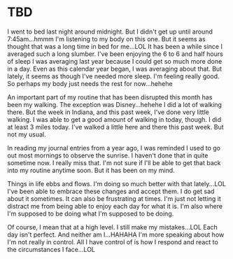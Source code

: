 # TBD

I went to bed last night around midnight. But I didn't get up until around 7:45am...hmmm I'm listening to my body on this one. But it seems as thought that was a long time in bed for me...LOL It has been a while since I averaged such a long slumber. I've been enjoying the 6 to 6 and half hours of sleep I was averaging last year because I could get so much more done in a day. Even as this calendar year began, I was averaging about that. But lately, it seems as though I've needed more sleep. I'm feeling really good. So perhaps my body just needs the rest for now...hehehe

An important part of my routine that has been disrupted this month has been my walking. The exception was Disney...hehehe I did a lot of walking there. But the week in Indiana, and this past week, I've done very little walking. I was able to get a good amount of walking in today, though. I did at least 3 miles today. I've walked a little here and there this past week. But not my usual.

In reading my journal entries from a year ago, I was reminded I used to go out most mornings to observe the sunrise. I haven't done that in quite sometime now. I really miss that. I'm not sure if I'll be able to get that back into my routine anytime soon. But it has been on my mind.

Things in life ebbs and flows. I'm doing so much better with that lately...LOL I've been able to embrace these changes and accept them. I do get sad about it sometimes. It can also be frustrating at times. I'm just not letting it distract me from being able to enjoy each day for what it is. I'm also where I'm supposed to be doing what I'm supposed to be doing.

Of course, I mean that at a high level. I still make my mistakes...LOL Each day isn't perfect. And neither am I...HAHAHA I'm more speaking about how I'm not really in control. All I have control of is how I respond and react to the circumstances I face...LOL

